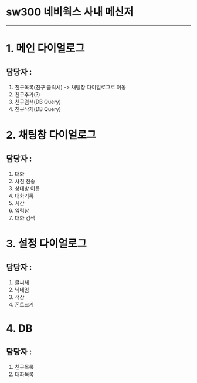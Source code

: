 # sw300 네비웍스 사내 메신저
----

# 1. 메인 다이얼로그
## 담당자 : 
1. 친구목록(친구 클릭시) -> 채팅창 다이얼로그로 이동
2. 친구추가(?)
3. 친구검색(DB Query)
4. 친구삭제(DB Query)


# 2. 채팅창 다이얼로그
## 담당자 :
1. 대화
2. 사진 전송
3. 상대방 이름
4. 대화기록
5. 시간
6. 입력창
7. 대화 검색


# 3. 설정 다이얼로그
## 담당자 :
1. 글씨체
2. 닉네임
3. 색상
4. 폰트크기


# 4. DB
## 담당자 :
1. 친구목록
2. 대화목록
